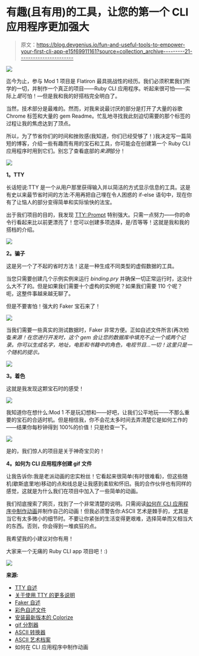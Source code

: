 # 有趣(且有用)的工具，让您的第一个 CLI 应用程序更加强大

> 原文：<https://blog.devgenius.io/fun-and-useful-tools-to-empower-your-first-cli-app-e15f69911161?source=collection_archive---------21----------------------->

![](img/0bc37093c739c074e76e9b1343e24633.png)

迄今为止，参与 Mod 1 项目是 Flatiron 最具挑战性的经历。我们必须积累我们所学的一切，并制作一个真正的项目——Ruby CLI 应用程序。听起来很可怕——实际上*是*可怕！—但是我和我的好搭档完全明白了。

当然，技术部分是最难的。然而，对我来说最讨厌的部分是打开了大量的谷歌 Chrome 标签和大量的 gem Readme。忙乱地寻找我此刻迫切需要的那个标签的过程让我的焦虑达到了顶点。

所以，为了节省你们的时间和挫败感(我知道，你们已经受够了！)我决定写一篇简短的博客，介绍一些有趣而有用的宝石和工具，你可能会在创建第一个 Ruby CLI 应用程序时用到它们。别忘了查看底部的*来源*部分！

![](img/f4ef280d62735ae9573fd5b4b26a8255.png)

**1。TTY**

长话短说:TTY 是一个从用户那里获得输入并以简洁的方式显示信息的工具。这是有史以来最节省时间的方法:不用再把自己埋在令人困惑的 if-else 语句中，现在你有了让恼人的部分变得简单和实际愉快的法宝。

出于我们项目的目的，我发现 [TTY::Prompt](https://github.com/piotrmurach/tty-prompt) 特别强大。只需一点努力——你的命令行看起来比以前更漂亮了！您可以创建多项选择，是/否等等！这就是我和我的搭档的介绍。

![](img/114d8e1bfedf944eddee5fd5898bff55.png)

**2。骗子**

这是另一个了不起的省时方法！这是一种生成不同类型的虚假数据的工具。

当您只需要创建几个示例实例来运行 *binding.pry* 并确保一切正常运行时，这没什么大不了的。但是如果我们需要十个虚构的实例呢？如果我们需要 110 个呢？呃，这整件事越来越无聊了。

但是不要害怕！强大的 Faker 宝石来了！

![](img/3b55d8bd28e368a9a703771a0293abf8.png)

当我们需要一些真实的测试数据时，Faker 非常方便。正如自述文件所言(再次检查*来源！在您进行开发时，这个 gem 会让您的数据库中填充不止一个或两个记录。你可以生成名字，地址，电影和书籍中的角色，电视节目…一切！这里只是一个随机的提示。*

![](img/e22a60fb60e43d38f126cf8282253f2e.png)

**3。着色**

这就是我发现这颗宝石时的感受！

![](img/ef9a20a15a8b90034e2c4ba8c7cb1d62.png)

我知道你在想什么:Mod 1 不是玩幻想和——好吧，让我们公平地玩——不那么重要的宝石的合适时机。但是相信我，你不会花太多时间去弄清楚它是如何工作的——结果你每秒钟得到 100%的价值！只是检查一下。

![](img/d1121fbe7bc527511b35512926b1a217.png)

是的，我们惊人的项目是关于神奇宝贝的！

**4。如何为 CLI 应用程序创建 gif 文件**

让我告诉你:我是老派动画的忠实粉丝！它看起来很简单(有时很难看)，但这些随机(歇斯底里地)移动的点和线总是让我感到柔软和怀旧。我的合作伙伴也有同样的感觉，这就是为什么我们在项目中加入了一些简单的动画。

我们彻底搜索了网页，找到了一个非常清楚的说明。只需阅读[如何在 CLI 应用程序中制作动画](https://medium.com/@yisroelm/how-to-make-animations-in-a-cli-app-f228d925244c)并制作自己的动画！但我必须警告你:ASCII 艺术是棘手的，尤其是当它有太多微小的细节时。不要让你紧张的生活变得更艰难，选择简单而又相当大的东西。否则，你会得到一堆疯狂的点。

我希望我的小建议对你有用！

大家来一个无痛的 Ruby CLI app 项目吧！:)

![](img/bf0a5d58fcde1a230e3d5b71164a4024.png)

**来源:**

*   [TTY 自述](https://github.com/piotrmurach/tty)
*   [关于使用 TTY 的更多说明](https://ttytoolkit.org/)
*   [Faker 自述](https://github.com/faker-ruby/faker/tree/master)
*   [彩色自述文件](https://github.com/fazibear/colorize)
*   [安装最新版本的 Colorize](https://rubygems.org/gems/colorize/versions/0.8.1)
*   [gif 分割器](https://picasion.com/split-animated-gif/)
*   [ASCII 转换器](https://www.text-image.com/convert/ascii.html)
*   [ASCII 艺术档案](https://www.asciiart.eu/)
*   如何在 CLI 应用程序中制作动画